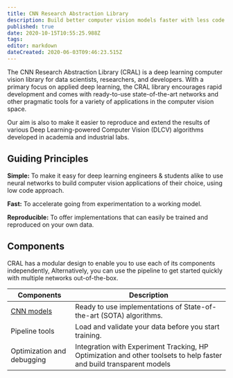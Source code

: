 ```yaml
---
title: CNN Research Abstraction Library
description: Build better computer vision models faster with less code.
published: true
date: 2020-10-15T10:55:25.988Z
tags: 
editor: markdown
dateCreated: 2020-06-03T09:46:23.515Z
---
```


The CNN Research Abstraction Library (CRAL) is a deep learning computer vision library for data scientists, researchers, and developers. With a primary focus on applied deep learning, the CRAL library encourages rapid development and comes with ready-to-use state-of-the-art networks and other pragmatic tools for a variety of applications in the computer vision space.

Our aim is also to make it easier to reproduce and extend the results of various Deep Learning-powered Computer Vision (DLCV) algorithms developed in academia and industrial labs.

## Guiding Principles

**Simple:** To make it easy for deep learning engineers & students alike to use neural networks to build computer vision applications of their choice, using low code approach.

**Fast:** To accelerate going from experimentation to a working model.

**Reproducible:** To offer implementations that can easily be trained and reproduced on your own data.

## Components

CRAL has a modular design to enable you to use each of its components independently, Alternatively, you can use the pipeline to get started quickly with multiple networks out-of-the-box.

| Components | Description |
|---|---|
| [CNN models](/api/models) | Ready to use implementations of State-of-the-art (SOTA) algorithms. |
| Pipeline tools | Load and validate your data before you start training. |
| Optimization and debugging | Integration with Experiment Tracking, HP Optimization and other toolsets to help faster and build transparent models |
